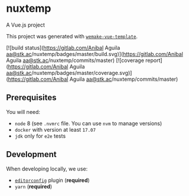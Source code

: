 # nuxtemp

A Vue.js project

This project was generated with [`wemake-vue-template`](https://github.com/wemake-services/wemake-vue-template).

[![build status](https://gitlab.com/Anibal Aguila <aa@stk.ac>/nuxtemp/badges/master/build.svg)](https://gitlab.com/Anibal Aguila <aa@stk.ac>/nuxtemp/commits/master) [![coverage report](https://gitlab.com/Anibal Aguila <aa@stk.ac>/nuxtemp/badges/master/coverage.svg)](https://gitlab.com/Anibal Aguila <aa@stk.ac>/nuxtemp/commits/master)


## Prerequisites

You will need:

- `node` 8 (see `.nvmrc` file. You can use `nvm` to manage versions)
- `docker` with version at least `17.07`
- `jdk` only for `e2e` tests


## Development

When developing locally, we use:

- [`editorconfig`](http://editorconfig.org/) plugin (**required**)
- `yarn` (**required**)
